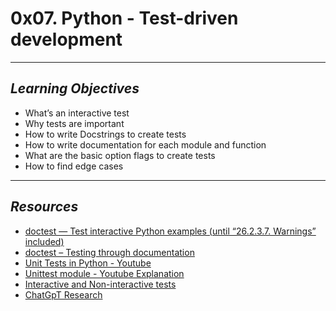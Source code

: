 # **0x07. Python - Test-driven development**
---
## *Learning Objectives*
- What’s an interactive test
- Why tests are important
- How to write Docstrings to create tests
- How to write documentation for each module and function
- What are the basic option flags to create tests
- How to find edge cases
---
## *Resources*
- [doctest — Test interactive Python examples (until “26.2.3.7. Warnings” included)](https://docs.python.org/3.4/library/doctest.html#doctest-options)
- [doctest – Testing through documentation](https://pymotw.com/3/doctest/)
- [Unit Tests in Python - Youtube](https://www.youtube.com/watch?v=1Lfv5tUGsn8)
- [Unittest module - Youtube Explanation](https://www.youtube.com/watch?v=6tNS--WetLI)
- [Interactive and Non-interactive tests](https://mattermost.com/blog/testing-python-understanding-doctest-and-unittest/)
- [ChatGpT Research](https://chat.openai.com/share/da7960e4-0c08-46c7-8dcb-e0e36d44107f)
